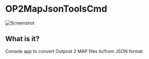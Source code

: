 # OP2MapJsonToolsCmd

![Screenshot](https://images.outpostuniverse.org/OP2MapJsonToolsCmd.png)

## What is it?

Console app to convert Outpost 2 MAP files to/from JSON format.
